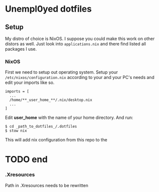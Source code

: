 # Unempl0yed dotfiles

## Setup
My distro of choice is NixOS. I suppose you could make this work on other
distors as well. Just look into ``applications.nix`` and there find listed
all packages I use.

### NixOS
First we need to setup out operating system. Setup your 
``/etc/nixos/configuration.nix`` according to your and your PC's needs and
edit your imports like so.

```
imports = [
  ...
  /home/**_user_home_**/.nix/desktop.nix
  ...
]
```

Edit **user_home** with the name of your home directory. And run:

```
$ cd _path_to_dotfiles_/.dotfiles
$ stow nix
```

This will add nix configuration from this repo to the 

# TODO end

### .Xresources
Path in .Xresources needs to be rewritten
